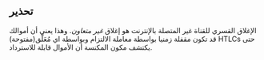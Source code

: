 ## تحذير

الإغلاق القسري للقناة غير المتصلة بالإنترنت هو إغلاق _غير متعاون_. وهذا يعني أن أموالك قد تكون مقفلة زمنيا بواسطة معاملة الالتزام وبواسطة اي مُعَلَّق(مفتوحة) HTLCs حتى يكتشف مكون المكنسة أن الأموال قابلة للاسترداد.

